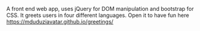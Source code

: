 A front end web app, uses jQuery for DOM manipulation and bootstrap for CSS. 
It greets users in four different languages.
Open it to have fun here https://mduduziavatar.github.io/greetings/
